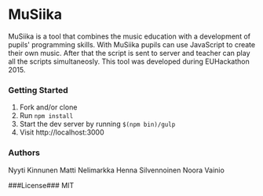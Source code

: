 MuSiika
=============================

MuSiika is a tool that combines the music education with a development of pupils' programming skills. With MuSiika pupils can use JavaScript to create their own music. After that the script is sent to server and teacher can play all the scripts simultaneosly. This tool was developed during EUHackathon 2015.

### Getting Started ###

1. Fork and/or clone
2. Run ```npm install```
3. Start the dev server by running ```$(npm bin)/gulp```
4. Visit http://localhost:3000

### Authors ###
Nyyti Kinnunen
Matti Nelimarkka
Henna Silvennoinen
Noora Vainio

###License###
MIT